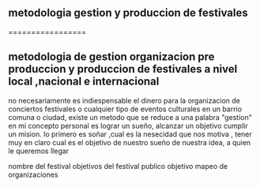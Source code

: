 ## metodologia gestion  y produccion de festivales
=================

## metodologia de gestion organizacion pre produccion y produccion de festivales  a nivel local ,nacional e internacional
no necesariamente es indiespensable el dinero para la organizacion de conciertos festivales o cualquier tipo de eventos culturales en un barrio comuna o ciudad, existe un metodo que se reduce a una palabra  "gestion" en mi concepto personal es lograr un sueño, alcanzar un objetivo cumplir un mision.
lo primero es soñar ,cual es la nesecidad que nos motiva , tener muy en claro cual es el objetivo de nuestro sueño de nuestra idea, a quien le queremos llegar 






nombre del festival 
objetivos del festival
publico objetivo
mapeo de organizaciones

